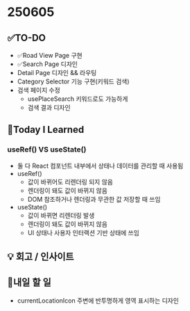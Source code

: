 # 250605
## ✅TO-DO
- ✅Road View Page 구현
- ✅Search Page 디자인
- Detail Page 디자인 && 라우팅
- Category Selector 기능 구현(키워드 검색)
- 검색 페이지 수정
    - usePlaceSearch 키워드로도 가능하게
    - 검색 결과 디자인

## 📌Today I Learned
### useRef() VS useState()
- 둘 다 React 컴포넌트 내부에서 상태나 데이터를 관리할 때 사용됨  
- useRef()
    - 값이 바뀌어도 리렌더링 되지 않음
    - 렌더링이 돼도 값이 바뀌지 않음
    - DOM 참조하거나 렌더링과 무관한 값 저장할 때 쓰임
- useState()
    - 값이 바뀌면 리렌더링 발생
    - 렌더링이 돼도 값이 바뀌지 않음
    - UI 상태나 사용자 인터랙션 기반 상태에 쓰임
      
## 💡 회고 / 인사이트

            
## 🍩내일 할 일
- currentLocationIcon 주변에 반투명하게 영역 표시하는 디자인